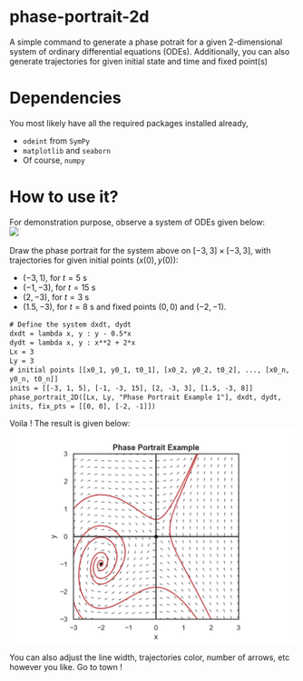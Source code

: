 # phase-portrait-2d

A simple command to generate a phase potrait for a given 2-dimensional system of ordinary differential equations (ODEs). 
Additionally, you can also generate trajectories for given initial state and time and fixed point(s)



# Dependencies
You most likely have all the required packages installed already,
* `odeint` from `SymPy`
* `matplotlib` and `seaborn`
* Of course, `numpy`

# How to use it?
For demonstration purpose, observe a system of ODEs given below:\
<img src="https://latex.codecogs.com/png.latex?%5Cdpi%7B150%7D%20%5Cbg_black%20%5Clarge%20%5Cbegin%7Balign*%7D%20%5Cdfrac%7Bdx%7D%7Bdt%7D%26%3Dy-%5Cdfrac%7Bx%7D%7B2%7D%5C%5C%20%5Cdfrac%7Bdy%7D%7Bdt%7D%26%3Dx%5E2&plus;2x%20%5Cend%7Balign*%7D">

Draw the phase portrait for the system above on $[-3,3]\times [-3,3]$, with trajectories for given initial points $(x(0), y(0))$:
- $(-3, 1)$, for $t=5$ s
- $(-1, -3)$, for $t=15$ s
- $(2, -3)$, for $t=3$ s
- $(1.5, -3)$, for $t=8$ s
and fixed points $(0,0)$ and $(-2,-1)$.

```
# Define the system dxdt, dydt
dxdt = lambda x, y : y - 0.5*x
dydt = lambda x, y : x**2 + 2*x
Lx = 3
Ly = 3
# initial points [[x0_1, y0_1, t0_1], [x0_2, y0_2, t0_2], ..., [x0_n, y0_n, t0_n]]
inits = [[-3, 1, 5], [-1, -3, 15], [2, -3, 3], [1.5, -3, 8]] 
phase_portrait_2D([Lx, Ly, "Phase Portrait Example 1"], dxdt, dydt, inits, fix_pts = [[0, 0], [-2, -1]])
```

Voila ! The result is given below:\
![Phase Portrait Example 1](/pp1.png)


You can also adjust the line width, trajectories color, number of arrows, etc however you like. Go to town !
